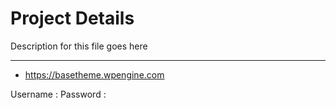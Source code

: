 # Project Details

Description for this file goes here

-------------------------------------------------------

* https://basetheme.wpengine.com

Username :
Password :
